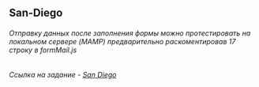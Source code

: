 ## San-Diego

###### Отправку данных после заполнения формы можно протестировать на локальном сервере (MAMP) предварительно раскоментировав 17 строку в formMail.js

###### Ссылка на задание - [San Diego](https://awesome-montalcini-c83220.netlify.com/)